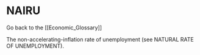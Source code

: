 # NAIRU

Go back to the [[Economic_Glossary]]


The non-accelerating-inflation rate of unemployment (see NATURAL RATE OF UNEMPLOYMENT).

